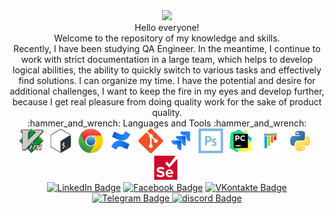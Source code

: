 <div id="header" align="center">
<!--   <img src="https://media.giphy.com/media/M9gbBd9nbDrOTu1Mqx/giphy.gif" width="100"/> -->
  <img src="https://media.giphy.com/media/M4NykXxUE0HAcK7UJ6/giphy.gif" width="150"/>
  </img>
  <div>
    Hello everyone! 
  </div>
  <div></div>
  <div>
    Welcome to the repository of my knowledge and skills. 
  </div>
  <div></div>
  <div>
    Recently, I have been studying QA Engineer. In the meantime, I continue to work with strict documentation in a large team, which helps to develop logical abilities, the ability to quickly switch to various tasks and effectively find solutions. I can organize my time. I have the potential and desire for additional challenges, I want to keep the fire in my eyes and develop further, because I get real pleasure from doing quality work for the sake of product quality.
  </div>
  <div></div> 
  <div>
    :hammer_and_wrench: Languages and Tools :hammer_and_wrench: 
  </div>
  <div></div>
  <div>
    <img src="https://raw.githubusercontent.com/devicons/devicon/1119b9f84c0290e0f0b38982099a2bd027a48bf1/icons/vim/vim-original.svg" title="Vim" alt="Vim" width="40"     height="40"/>&nbsp;
    <img src="https://raw.githubusercontent.com/devicons/devicon/1119b9f84c0290e0f0b38982099a2bd027a48bf1/icons/bash/bash-original.svg" title="Bash" alt="Bash" width="40" height="40"/>&nbsp;
    <img src="https://raw.githubusercontent.com/devicons/devicon/1119b9f84c0290e0f0b38982099a2bd027a48bf1/icons/chrome/chrome-original.svg" title="Google Chrome" alt="Google Chrome" width="40" height="40"/>&nbsp; 
    <img src="https://raw.githubusercontent.com/devicons/devicon/1119b9f84c0290e0f0b38982099a2bd027a48bf1/icons/confluence/confluence-original.svg" title="Confluence" alt="Confluence" width="40" height="40"/>&nbsp; 
    <img src="https://raw.githubusercontent.com/devicons/devicon/1119b9f84c0290e0f0b38982099a2bd027a48bf1/icons/git/git-plain.svg" title="Git" alt="Git" width="40" height="40"/>&nbsp;  
    <img src="https://raw.githubusercontent.com/devicons/devicon/1119b9f84c0290e0f0b38982099a2bd027a48bf1/icons/jira/jira-original.svg" title="Jira" alt="Jira" width="40" height="40"/>&nbsp; 
    <img src="https://raw.githubusercontent.com/devicons/devicon/1119b9f84c0290e0f0b38982099a2bd027a48bf1/icons/photoshop/photoshop-line.svg" title="Photoshop" alt="Photoshop" width="40" height="40"/>&nbsp; 
    <img src="https://raw.githubusercontent.com/devicons/devicon/1119b9f84c0290e0f0b38982099a2bd027a48bf1/icons/pycharm/pycharm-original.svg" title="Pycharm" alt="Pycharm" width="40" height="40"/>&nbsp; 
    <img src="https://raw.githubusercontent.com/devicons/devicon/1119b9f84c0290e0f0b38982099a2bd027a48bf1/icons/pytest/pytest-original.svg" title="Pytest" alt="Pytest" width="40" height="40"/>&nbsp; 
    <img src="https://raw.githubusercontent.com/devicons/devicon/1119b9f84c0290e0f0b38982099a2bd027a48bf1/icons/python/python-original.svg" title="Python" alt="Python" width="40" height="40"/>&nbsp; 
    <img src="https://raw.githubusercontent.com/devicons/devicon/1119b9f84c0290e0f0b38982099a2bd027a48bf1/icons/selenium/selenium-original.svg" title="Selenium" alt="Selenium" width="40" height="40"/>&nbsp   
  </div>
  <div id="badges">
    <a href="https://www.linkedin.com/in/aleksei-rbo-8a357b271/">
      <img src="https://img.shields.io/badge/LinkedIn-black?style=for-the-badge&logo=linkedin&logoColor=blue" alt="LinkedIn Badge"/></a>
    <a href="https://www.facebook.com/profile.php?id=100086984721374">
      <img src="https://img.shields.io/badge/Facebook-black?style=for-the-badge&logo=facebook&logoColor=RoyalBlue" alt="Facebook Badge"/></a>
    <a href="https://vk.com/id596343232">
      <img src="https://img.shields.io/badge/VKontakte-black?style=for-the-badge&logo=vk&logoColor=DodgerBlue" alt="VKontakte Badge"/> </a>
    <a href="https://t.me/Aleksei_qa">
      <img src="https://img.shields.io/badge/Telegram-black?style=for-the-badge&logo=telegram&logoColor=DodgerBlue" alt="Telegram Badge"/> </a> 
    <a href="https://discord.gg/JnEChbmD">
      <img src="https://img.shields.io/badge/Discord-black?style=for-the-badge&logo=discord&logoColor=SteelBlue" alt="discord Badge"/> </a>
  </div>
      <!--<div>
            :fire: my Stats :fire: 
      </div>
          <div>
            <a href="http://www.github.com/alekseirbo"><img src="https://github-readme-stats.vercel.app/api?username=alekseirbo&show_icons=true&hide=&count_private=true&title_color=4682B4&text_color=ffffff&icon_color=DodgerBlue&bg_color=000000&hide_border=true&show_icons=true" alt="GitHub stats" /></a>
            <a href="http://www.github.com/alekseirbo"><img src="https://github-readme-activity-graph.cyclic.app/graph?username=alekseirbo&bg_color=000000&color=ffffff&line=4682B4&point=ffffff&area_color=1c1917&area=true&hide_border=true&custom_title=GitHub%20Commits%20Graph" alt="GitHub Commits Graph" /></a>
          </div>-->
</div>


